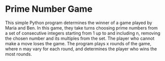 # Prime Number Game
This simple Python program determines the winner of a game played by Maria and Ben. In this game, they take turns choosing prime numbers from a set of consecutive integers starting from 1 up to and including n, removing the chosen number and its multiples from the set. The player who cannot make a move loses the game. The program plays x rounds of the game, where n may vary for each round, and determines the player who wins the most rounds.
